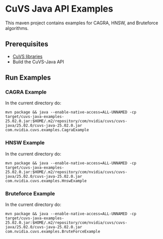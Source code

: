 # CuVS Java API Examples

This maven project contains examples for CAGRA, HNSW, and Bruteforce algorithms.

## Prerequisites
- [CuVS libraries](https://docs.rapids.ai/api/cuvs/stable/build/#build-from-source)
- Build the CuVS-Java API

## Run Examples

### CAGRA Example
In the current directory do:
```
mvn package && java --enable-native-access=ALL-UNNAMED -cp target/cuvs-java-examples-25.02.0.jar:$HOME/.m2/repository/com/nvidia/cuvs/cuvs-java/25.02.0/cuvs-java-25.02.0.jar com.nvidia.cuvs.examples.CagraExample
```

### HNSW Example
In the current directory do:
```
mvn package && java --enable-native-access=ALL-UNNAMED -cp target/cuvs-java-examples-25.02.0.jar:$HOME/.m2/repository/com/nvidia/cuvs/cuvs-java/25.02.0/cuvs-java-25.02.0.jar com.nvidia.cuvs.examples.HnswExample
```

### Bruteforce Example
In the current directory do:
```
mvn package && java --enable-native-access=ALL-UNNAMED -cp target/cuvs-java-examples-25.02.0.jar:$HOME/.m2/repository/com/nvidia/cuvs/cuvs-java/25.02.0/cuvs-java-25.02.0.jar com.nvidia.cuvs.examples.BruteForceExample
```
